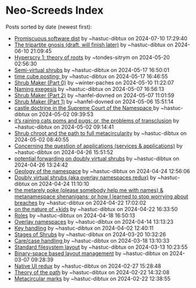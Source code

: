 # Neo-Screeds Index

Posts sorted by date (newest first):

- [Promiscuous software dist](176_Promiscuous_software_dist.md) by ~hastuc-dibtux on 2024-07-10 17:29:40
- [The tripartite gnosis (draft, will finish later)](184_The_tripartite_gnosis__draft__will_finish_later_.md) by ~hastuc-dibtux on 2024-06-10 21:09:45
- [Hyperscry 1: theory of roots](496_Hyperscry_1__theory_of_roots.md) by ~tondes-sitrym on 2024-05-20 02:56:30
- [Semi-virtual shrubs](248_Semi-virtual_shrubs.md) by ~hastuc-dibtux on 2024-05-17 16:50:01
- [time cube posting; ](264_time_cube_posting__.md) by ~hastuc-dibtux on 2024-05-17 16:46:55
- [Shrub Maker (Part 0)](624_Shrub_Maker__Part_0_.md) by ~winter-paches on 2024-05-10 11:22:07
- [Naming exegesis](200_Naming_exegesis.md) by ~hastuc-dibtux on 2024-05-07 16:56:13
- [Shrub Maker (Part 2)](392_Shrub_Maker__Part_2_.md) by ~hanfel-dovned on 2024-05-07 11:01:59
- [Shrub Maker (Part 1)](248_Shrub_Maker__Part_1_.md) by ~hanfel-dovned on 2024-05-06 15:51:14
- [castle doctrine in the Supreme Court of the Namespace
](888_castle_doctrine_in_the_Supreme_Court_of_the_Namespace_.md) by ~hastuc-dibtux on 2024-05-02 09:39:53
- [ it’s raining cats poms and pugs: or, the problems of transclusion](472__it_s_raining_cats_poms_and_pugs__or__the_problems_of_transclusion.md) by ~hastuc-dibtux on 2024-05-02 09:14:41
- [Shrub chroot and the path to full metacircularity](952_Shrub_chroot_and_the_path_to_full_metacircularity.md) by ~hastuc-dibtux on 2024-05-02 08:40:55
- [Concerning the question of applications (services & applications)](736_Concerning_the_question_of_applications__services___applications_.md) by ~hastuc-dibtux on 2024-04-26 15:51:52
- [potential forwarding on doubly virtual shrubs](128_potential_forwarding_on_doubly_virtual_shrubs.md) by ~hastuc-dibtux on 2024-04-26 13:24:42
- [Geology of the namespace](904_Geology_of_the_namespace.md) by ~hastuc-dibtux on 2024-04-24 12:56:06
- [Doubly virtual shrubs (aka overlay namespaces redux)](616_Doubly_virtual_shrubs__aka_overlay_namespaces_redux_.md) by ~hastuc-dibtux on 2024-04-24 11:10:10
- [the metarely poke (please somebody help me with names) & metanamespace shenanigans;
or how I learned to stop worrying about breaches](080_the_metarely_poke__please_somebody_help_me_with_names____metanamespace_shenanigans__or_how_I_learned_to_stop_worrying_about_breaches.md) by ~hastuc-dibtux on 2024-04-22 17:02:02
- [on the nature of +kids](560_on_the_nature_of__kids.md) by ~hastuc-dibtux on 2024-04-22 16:33:50
- [Roles](312_Roles.md) by ~hastuc-dibtux on 2024-04-18 16:50:13
- [Overlay namespaces](144_Overlay_namespaces.md) by ~hastuc-dibtux on 2024-04-14 13:13:23
- [Key handling](312_Key_handling.md) by ~hastuc-dibtux on 2024-04-02 12:40:11
- [Stages of Shrubs](096_Stages_of_Shrubs.md) by ~hastuc-dibtux on 2024-03-20 10:32:26
- [Care/case handling ](448_Care_case_handling_.md) by ~hastuc-dibtux on 2024-03-18 13:10:33
- [Standard filesystem layout](104_Standard_filesystem_layout.md) by ~hastuc-dibtux on 2024-03-13 10:23:55
- [Binary-space based layout management](424_Binary-space_based_layout_management.md) by ~hastuc-dibtux on 2024-03-07 09:28:39
- [Native UI redux](864_Native_UI_redux.md) by ~hastuc-dibtux on 2024-02-27 15:28:48
- [Theory of the path](432_Theory_of_the_path.md) by ~hastuc-dibtux on 2024-02-22 14:32:08
- [Metacircular marks](752_Metacircular_marks.md) by ~hastuc-dibtux on 2024-02-22 12:38:55
